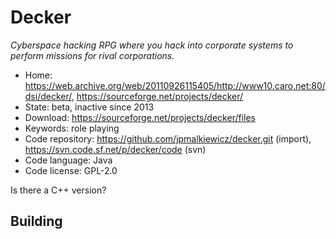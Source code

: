 # Decker

_Cyberspace hacking RPG where you hack into corporate systems to perform missions for rival corporations._

- Home: <https://web.archive.org/web/20110926115405/http://www10.caro.net:80/dsi/decker/>, https://sourceforge.net/projects/decker/
- State: beta, inactive since 2013
- Download: https://sourceforge.net/projects/decker/files
- Keywords: role playing
- Code repository: https://github.com/jpmalkiewicz/decker.git (import), https://svn.code.sf.net/p/decker/code (svn)
- Code language: Java
- Code license: GPL-2.0

Is there a C++ version?

## Building

